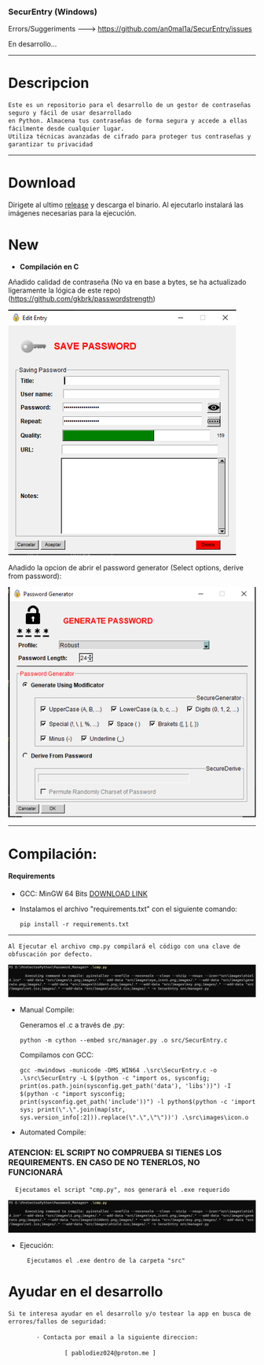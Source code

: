 ### SecurEntry (Windows)
Errors/Suggeriments ---> https://github.com/an0mal1a/SecurEntry/issues

En desarrollo...

---
# Descripcion
    Este es un repositorio para el desarrollo de un gestor de contraseñas seguro y fácil de usar desarrollado
    en Python. Almacena tus contraseñas de forma segura y accede a ellas fácilmente desde cualquier lugar. 
    Utiliza técnicas avanzadas de cifrado para proteger tus contraseñas y garantizar tu privacidad
---
# Download
Dirigete al ultimo [release](https://github.com/an0mal1a/SecurEntry/releases) y descarga el binario. Al ejecutarlo instalará las imágenes necesarias para la ejecución.

# New

  - **Compilación en C**

  Añadido calidad de contraseña (No va en base a bytes, se ha actualizado ligeramente la lógica de este repo)
     (https://github.com/gkbrk/passwordstrength)

  ![img_7.png](img/img_7.png)

  Añadido la opcion de abrir el password generator (Select options, derive from password):
  
  ![img_6.png](img/img_6.png)


---
# Compilación:

#### Requirements

- GCC: MinGW 64 Bits [DOWNLOAD LINK](https://github.com/brechtsanders/winlibs_mingw/releases/download/13.2.0mcf-16.0.6-11.0.1-ucrt-r2/winlibs-x86_64-mcf-seh-gcc-13.2.0-llvm-16.0.6-mingw-w64ucrt-11.0.1-r2.7z)

- Instalamos el archivo "requirements.txt" con el siguiente comando:

      pip install -r requirements.txt

---

    Al Ejecutar el archivo cmp.py compilará el código con una clave de obfuscación por defecto.

  ![img_5.png](img/img.png)

- Manual Compile:


  Generamos el .c a través de .py:

      python -m cython --embed src/manager.py .o src/SecurEntry.c
  

  Compilamos con GCC:
  
      gcc -mwindows -municode -DMS_WIN64 .\src\SecurEntry.c -o .\src\SecurEntry -L $(python -c "import os, sysconfig; print(os.path.join(sysconfig.get_path('data'), 'libs'))") -I $(python -c "import sysconfig; print(sysconfig.get_path('include'))") -l python$(python -c 'import sys; print(\".\".join(map(str, sys.version_info[:2])).replace(\".\",\"\"))') .\src\images\icon.o

- Automated Compile:

### ATENCION: EL SCRIPT NO COMPRUEBA SI TIENES LOS REQUIREMENTS. EN CASO DE NO TENERLOS, NO FUNCIONARÁ

      Ejecutamos el script "cmp.py", nos generará el .exe requerido

  ![img.png](img/img.png)
  
- Ejecución:

        Ejecutamos el .exe dentro de la carpeta "src" 


# Ayudar en el desarrollo

    Si te interesa ayudar en el desarrollo y/o testear la app en busca de errores/fallos de seguridad:
            
            · Contacta por email a la siguiente direccion:

                    [ pablodiez024@proton.me ]